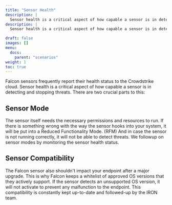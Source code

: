 ```yaml
---
title: "Sensor Health"
description: |
  Sensor health is a critical aspect of how capable a sensor is in detecting and stopping threats.
description: |
  Sensor health is a critical aspect of how capable a sensor is in detecting and stopping threats.

draft: false
images: []
menu:
  docs:
    parent: "scenarios"
weight: 1
toc: true
---
```


Falcon sensors frequently report their health status to the Crowdstrike cloud.
Sensor health is a critical aspect of how capable a sensor is in detecting and stopping threats.
There are two crucial parts to this:

## Sensor Mode

The sensor itself needs the necessary permissions and resources to run.
If there is something wrong with the way the sensor hooks into your system, it will be put into a Reduced Functionality Mode. (RFM)
And in case the sensor is not running correctly, it will not be able to detect threats.
We followup on sensor modes by monitoring the sensor health status.

## Sensor Compatibility

The Falcon sensor also shouldn't impact your endpoint after a major upgrade.
This is why Falcon keeps a whitelist of approved OS versions that they actively support.
If the sensor detects an unsupported OS version, it will not activate to prevent any malfunction to the endpoint.
This compatibility is constantly kept up-to-date and followed-up by the IRON team.
